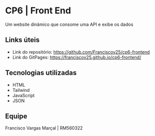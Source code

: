 # CP6 | Front End
Um website dinâmico que consome uma API e exibe os dados

## Links úteis
- Link do repositório: https://github.com/Franciscov25/cp6-frontend
- Link do GitPages: https://franciscov25.github.io/cp6-frontend/

## Tecnologias utilizadas
- HTML
- Tailwind
- JavaScript
- JSON

## Equipe
Francisco Vargas Marçal | RM560322
